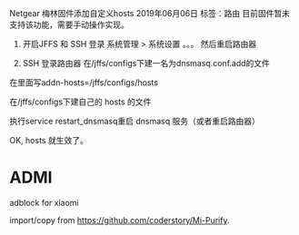 Netgear 梅林固件添加自定义hosts
2019年06月06日 标签：路由
目前固件暂未支持该功能，需要手动操作实现。

1. 开启JFFS 和 SSH 登录
系统管理 > 系统设置 。。。 
然后重启路由器

2. SSH 登录路由器
在/jffs/configs下建一名为dnsmasq.conf.add的文件

在里面写addn-hosts=/jffs/configs/hosts

在/jffs/configs下建自己的 hosts 的文件

执行service restart_dnsmasq重启 dnsmasq 服务（或者重启路由器）

OK, hosts 就生效了。

# ADMI

adblock for xiaomi

import/copy from https://github.com/coderstory/Mi-Purify.
